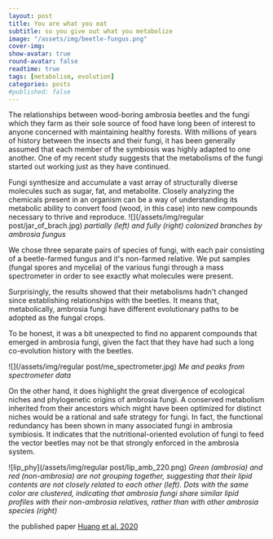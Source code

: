 ```yaml
---
layout: post
title: You are what you eat
subtitle: so you give out what you metabolize
image: "/assets/img/beetle-fungus.png"
cover-img:
show-avatar: true
round-avatar: false
readtime: true
tags: [metabolism, evolution]
categories: posts
#published: false
---
```


The relationships between wood-boring ambrosia beetles and the fungi which they farm as their sole source of food have long been of interest to anyone concerned with maintaining healthy forests. With millions of years of history between the insects and their fungi, it has been generally assumed that each member of the symbiosis was highly adapted to one another. One of my recent study suggests that the metabolisms of the fungi started out working just as they have continued.

Fungi synthesize and accumulate a vast array of structurally diverse molecules such as sugar, fat, and metabolite. Closely analyzing the chemicals present in an organism can be a way of understanding its metabolic ability to convert food (wood, in this case) into new compounds necessary to thrive and reproduce.
![](/assets/img/regular post/jar_of_brach.jpg)
*partially (left) and fully (right) colonized branches by ambrosia fungus*

We chose three separate pairs of species of fungi, with each pair consisting of a beetle-farmed fungus and it's non-farmed relative. We put samples (fungal spores and mycelia) of the various fungi through a mass spectrometer in order to see exactly what molecules were present. 

Surprisingly, the results showed that their metabolisms hadn't changed since establishing relationships with the beetles. It means that, metabolically, ambrosia fungi have different evolutionary paths to be adopted as the fungal crops.

To be honest, it was a bit unexpected to find no apparent compounds that emerged in ambrosia fungi, given the fact that they have had such a long co-evolution history with the beetles. 

![](/assets/img/regular post/me_spectrometer.jpg)
*Me and peaks from spectrometer data*

On the other hand, it does highlight the great divergence of ecological niches and phylogenetic origins of ambrosia fungi. A conserved metabolism inherited from their ancestors which might have been optimized for distinct niches would be a rational and safe strategy for fungi. In fact, the functional redundancy has been shown in many associated fungi in ambrosia symbiosis. It indicates that the nutritional-oriented evolution of fungi to feed the vector beetles may not be that strongly enforced in the ambrosia system.

![lip_phy](/assets/img/regular post/lip_amb_220.png)
*Green (ambrosia) and red (non-ambrosia) are not grouping together, suggesting that their lipid contents are not closely related to each other (left). Dots with the same color are clustered, indicating that ambrosia fungi share similar lipid profiles with their non-ambrosia relatives, rather than with other ambrosia species (right)* 

the published paper [Huang et al. 2020](https://www.nature.com/articles/s41396-020-0593-7)
